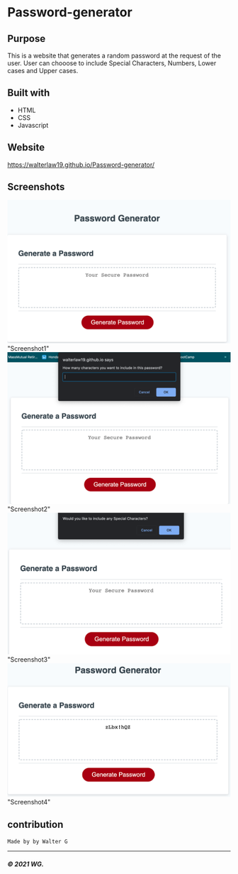 # Password-generator

## Purpose
This is a website that generates a random password at the request of the user. User can chooose to include Special Characters, Numbers, Lower cases and Upper cases.

## Built with
* HTML
* CSS
* Javascript

## Website

https://walterlaw19.github.io/Password-generator/

## Screenshots

![](Readme-images/screenshot1.PNG) "Screenshot1"
![](Readme-images/screenshot2.PNG) "Screenshot2"
![](Readme-images/screenshot3.PNG) "Screenshot3"
![](Readme-images/screenshot4.PNG) "Screenshot4"

## contribution
```
Made by by Walter G
```

---
##### © 2021 WG.